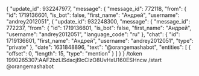 {
 "update_id": 932247977,
 "message": {
  "message_id": 772118,
  "from": {
   "id": 1719136601,
   "is_bot": false,
   "first_name": "Андрей",
   "username": "andrey2012051",
   {
 "update_id": 932248300,
 "message": {
  "message_id": 772237,
  "from": {
   "id": 1719136601,
   "is_bot": false,
   "first_name": "Андрей",
   "username": "andrey2012051",
   "language_code": "ru"
  },
  "chat": {
   "id": 1719136601,
   "first_name": "Андрей",
   "username": "andrey2012051",
   "type": "private"
  },
  "date": 1631848896,
  "text": "@orangemashabot",
  "entities": [
   {
    "offset": 0,
    "length": 15,
    "type": "mention"
   }
  ]
 }
}
/token 1990265307:AAF2bzLISdacjl9cClzO8UvHxU160ESHncw
/start @orangemashabot
